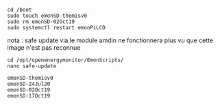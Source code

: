 ```
cd /boot
sudo touch emonSD-themisv0
sudo rm emonSD-02Oct19 
sudo systemctl restart emonPiLCD
```
nota : safe update via le module amdin ne fonctionnera plus vu que cette image n'est pas reconnue

```
cd /opt/openenergymonitor/EmonScripts/
nano safe-update
```

```
emonSD-themisv0
emonSD-24Jul20
emonSD-02Oct19
emonSD-17Oct19
```



